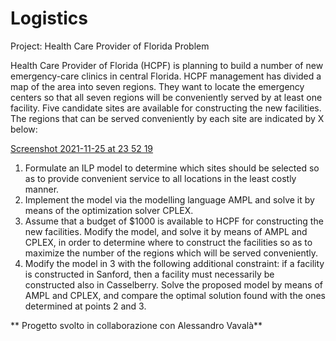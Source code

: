 # Logistics
Project: Health Care Provider of Florida Problem

Health Care Provider of Florida (HCPF) is planning to build a number of new emergency-care clinics in central Florida. HCPF management has divided a map of the area into seven regions. They want to locate the emergency centers so that all seven regions will be conveniently served by at least one facility. Five candidate sites are available for constructing the new facilities. The regions that can be served conveniently by each site are indicated by X below:

[Screenshot 2021-11-25 at 23 52 19](https://user-images.githubusercontent.com/72793455/143505954-a6fd5ea1-c903-46e1-b1e1-3f7c268348e0.png)


1. Formulate an ILP model to determine which sites should be selected so as to provide convenient service to all locations in the least costly manner.
2. Implement the model via the modelling language AMPL and solve it by means of the optimization solver CPLEX.
3. Assume that a budget of $1000 is available to HCPF for constructing the new facilities. Modify the model, and solve it by means of AMPL and CPLEX, in order to determine where to construct the facilities so as to maximize the number of the regions which will be served conveniently.
4. Modify the model in 3 with the following additional constraint: if a facility is constructed in Sanford, then a facility must necessarily be constructed also in Casselberry. Solve the proposed model by means of AMPL and CPLEX, and compare the optimal solution found with the ones determined at points 2 and 3.

** Progetto svolto in collaborazione con Alessandro Vavalà**
